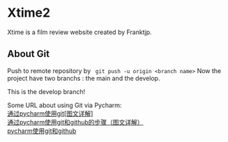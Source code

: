 # Xtime2
Xtime is a film review website created by Franktjp.


## About Git
Push to remote repository by ` git push -u origin <branch name>`
Now the project have two branchs : the main and the develop.

This is the develop branch!

Some URL about using Git via Pycharm:<br>
[通过pycharm使用git[图文详解]](https://blog.csdn.net/weixin_30546933/article/details/95984366?utm_medium=distribute.pc_relevant.none-task-blog-2%7Edefault%7EBlogCommendFromMachineLearnPai2%7Edefault-1.control&dist_request_id=1619686421388_84672&depth_1-utm_source=distribute.pc_relevant.none-task-blog-2%7Edefault%7EBlogCommendFromMachineLearnPai2%7Edefault-1.control) <br>
[通过pycharm使用git和github的步骤（图文详解）](https://blog.csdn.net/weixin_48500307/article/details/108432089?utm_medium=distribute.pc_relevant.none-task-blog-baidujs_title-0&spm=1001.2101.3001.4242) <br>
[pycharm使用git和github](https://blog.csdn.net/qq_31456593/article/details/79254848)

